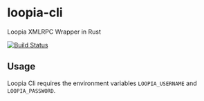 # loopia-cli
Loopia XMLRPC Wrapper in Rust

[![Build Status](https://travis-ci.org/jonlil/loopia-cli.svg?branch=master)](https://travis-ci.org/jonlil/loopia-cli)

## Usage

Loopia Cli requires the environment variables `LOOPIA_USERNAME` and `LOOPIA_PASSWORD`.
